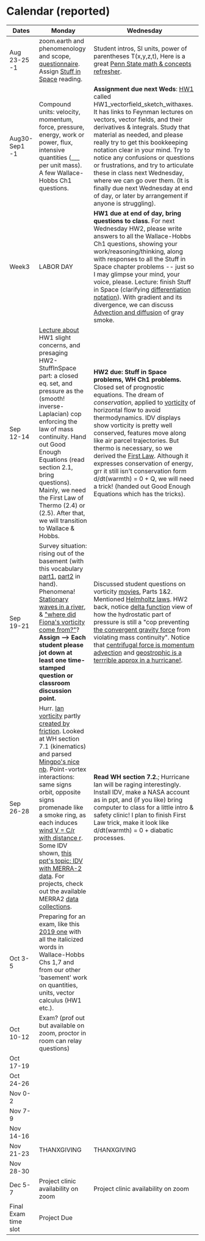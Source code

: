 # Calendar (reported) 

Dates	|Monday	|Wednesday
-------|------------- | ------------- 
Aug 23-25 -1 |zoom.earth and phenomenology and scope, [questionnaire](https://github.com/ATMOcanes/ATM651/blob/master/Week1-2_basics/ATM_GradDyn_Intake_Questionnaire.docx). Assign [Stuff in Space](https://weather.rsmas.miami.edu/bmapes/http/pagestuff/ShortCourseBook/Chapter1_StuffInSpace.pdf) reading. | Student intros, SI units, power of parentheses T(x,y,z,t), Here is a great [Penn State math & concepts refresher](https://www.e-education.psu.edu/meteo300/node/694).
Aug30-Sep1 -1	| Compound units: velocity, momentum, force, pressure, energy, work or power, flux, intensive quantities (___ per unit mass). A few Wallace-Hobbs Ch1 questions. | **Assignment due next Weds**: [HW1](https://github.com/ATMOcanes/ATM651/blob/master/Week1-2_basics) called HW1_vectorfield_sketch_withaxes. It has links to Feynman lectures on vectors, vector fields, and their derivatives & integrals. Study that material as needed, and please really try to get this bookkeeping notation clear in your mind. Try to notice any confusions or questions or frustrations, and try to articulate these in class next Wednesday, where we can go over them. (It is finally due next Wednesday at end of day, or later by arrangement if anyone is struggling). 
Week3|LABOR DAY | **HW1 due at end of day, bring questions to class.** For next Wednesday HW2, please write answers to all the Wallace-Hobbs Ch1 questions, showing your work/reasoning/thinking, along with responses to all the Stuff in Space chapter problems -- just so I may glimpse your mind, your voice, please. Lecture: finish Stuff in Space (clarifying [differentiation notation](https://en.wikipedia.org/wiki/Notation_for_differentiation#Partial_derivatives)). With gradient and its divergence, we can discuss [Advection and diffusion](https://github.com/ATMOcanes/ATM651/blob/master/Files_unsorted/Advection_diffusion.demos.pdf) of gray smoke. 
Sep 12-14 |[Lecture about](https://github.com/ATMOcanes/ATM651/blob/master/Week1-2_basics/Lecture_Stuff_in_Space_problems.pdf) HW1 slight concerns, and presaging HW2-StuffInSpace part: a closed eq. set, and pressure as the (smooth! inverse-Laplacian) cop enforcing the law of mass continuity. Hand out Good Enough Equations (read section 2.1, bring questions). Mainly, we need the First Law of Thermo (2.4) or (2.5). After that, we will transition to Wallace & Hobbs.  | **HW2 due: Stuff in Space problems, WH Ch1 problems.** Closed set of prognostic equations. The dream of *conservation*, applied to [vorticity](https://github.com/ATMOcanes/ATM651/blob/master/WHITEBOARD_PHOTOS/Conservation_dream_vorticity.jpg) of horizontal flow to avoid thermodynamics. IDV displays show vorticity is pretty well conserved, features move along like air parcel trajectories. But thermo is necessary, so we derived the [First Law](https://github.com/ATMOcanes/ATM651/blob/master/WHITEBOARD_PHOTOS/FirstLaw_Heatcpacities.jpg). Although it expresses conservation of energy, grr it still isn't conservation form d/dt(warmth) = 0 + Q, we will need a trick! (handed out Good Enough Equations which has the tricks). 
Sep 19-21|Survey situation: rising out of the basement (with this vocabulary [part1](https://github.com/ATMOcanes/ATM651/blob/master/WHITEBOARD_PHOTOS/Basement_vocab1.jpg), [part2](https://github.com/ATMOcanes/ATM651/blob/master/WHITEBOARD_PHOTOS/Basement_vocab2.jpg) in hand). Phenomena! [Stationary waves in a river](https://github.com/ATMOcanes/ATM651/blob/master/WHITEBOARD_PHOTOS/Stationary_waves_river.jpg), & ["where did Fiona's vorticity come from?"](https://github.com/ATMOcanes/ATM651/blob/master/WHITEBOARD_PHOTOS/Where_did_Fiona_vort_come_from.jpg)?  **Assign --> Each student please jot down at least one time-stamped question or classroom discussion point.** | Discussed student questions on vorticity [movies](http://web.mit.edu/hml/ncfmf.html), Parts 1&2. Mentioned [Helmholtz laws](https://github.com/ATMOcanes/ATM651/blob/master/WHITEBOARD_PHOTOS/Helmholtz_vortex_laws_and_viscosity.jpeg). HW2 back, notice [delta function](https://github.com/ATMOcanes/ATM651/blob/master/WHITEBOARD_PHOTOS/%20Delta_function_whatizzit.jpeg) view of how the hydrostatic part of pressure is still a "cop preventing [the convergent gravity force](https://github.com/ATMOcanes/ATM651/blob/master/WHITEBOARD_PHOTOS/Divergence_of_gravityforce_has_delta_function_at_surface.jpeg) from violating mass continuity". Notice that [centrifugal force is momentum advection](https://github.com/ATMOcanes/ATM651/blob/master/WHITEBOARD_PHOTOS/Centrifugal_force_is_advection_of_momentum.jpeg) and [geostrophic is a terrrible approx in a hurricane!](https://github.com/ATMOcanes/ATM651/blob/master/WHITEBOARD_PHOTOS/%20Hurricane_wind_geostrophy_terrrrrible_approx.jpeg). 
Sep 26-28	|Hurr. [Ian vorticity](https://github.com/ATMOcanes/ATM651/blob/master/WHITEBOARD_PHOTOS/Friction_Venezuela_Ian2022.png) partly [created by friction](https://github.com/ATMOcanes/ATM651/blob/master/WHITEBOARD_PHOTOS/Friction_term_vorticity_equation.jpg). Looked at WH section 7.1 (kinematics) and parsed [Mingpo's nice nb](https://colab.research.google.com/drive/1QAnKTiUojvxLp029IYFsSq3hhvEouE51#scrollTo=wT-RwDUfG5jK). Point-vortex interactions: same signs orbit, opposite signs promenade like a smoke ring, as each induces [wind V = C/r with distance r](https://github.com/ATMOcanes/ATM651/blob/master/WHITEBOARD_PHOTOS/Tangential_wind_inverse_radius_point_vortex.jpg).  Some IDV shown, [this ppt's topic: IDV with MERRA-2 data](https://github.com/ATMOcanes/ATM651/tree/master/Projects-IDV-MERRA2). For projects, check out the available MERRA2 [data collections](https://gmao.gsfc.nasa.gov/pubs/docs/Bosilovich785.pdf).  | **Read WH section 7.2.**; Hurricane Ian will be raging interestingly. Install IDV, make a NASA account as in ppt, and (if you like) bring computer to class for a little intro & safety clinic! I plan to finish First Law trick, make it look like d/dt(warmth) = 0 + diabatic processes.
Oct 3-5 |Preparing for an exam, like this [2019 one](https://github.com/ATMOcanes/ATM651/blob/master/Files_unsorted/Vocab_midterm_Exam_solutions2019.pdf) with all the italicized words in Wallace-Hobbs Chs 1,7 and from our other 'basement' work on quantities, units, vector calculus (HW1 etc.). |
Oct 10-12	|Exam? (prof out but available on zoom, proctor in room can relay questions)|
Oct 17-19	|| 
Oct 24-26	||
Nov 0-2	|| 
Nov 7-9	|| 
Nov 14-16	||
Nov 21-23	|THANXGIVING|THANXGIVING
Nov 28-30	||
Dec 5-7	|Project clinic availability on zoom| Project clinic availability on zoom
Final Exam time slot|Project Due |  


